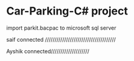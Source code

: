 # Car-Parking-C# project 

import parkit.bacpac to microsoft sql server

saif connected
/////////////////////////////////////


Ayshik connected////////////////////